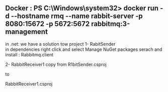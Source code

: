 ﻿Docker :
PS C:\Windows\system32> docker run -d  --hostname rmq  --name  rabbit-server  -p  8080:15672  -p 5672:5672  rabbitmq:3-management
---
in .net:
we have a solution tow project
1- RabitSender  
   in dependencies right click and select Manage NuGet packages
   serach and install : Rabbitmq.client

2- RabbitReceiver1
 copy from R1bitSender.csproj
  <ItemGroup>
    <PackageReference Include="RabbitMQ.Client" Version="6.8.1" />
  </ItemGroup>
  
  to 

  RabbitReceiver1.csproj


